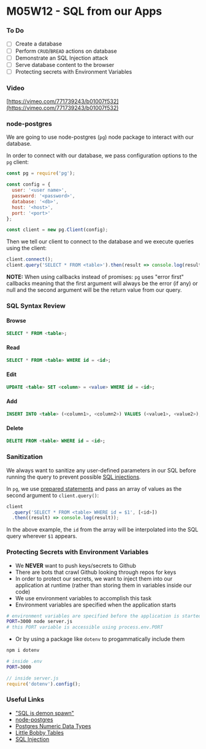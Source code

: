# M05W12 - SQL from our Apps

### To Do

- [ ] Create a database
- [ ] Perform `CRUD`/`BREAD` actions on database
- [ ] Demonstrate an SQL Injection attack
- [ ] Serve database content to the browser
- [ ] Protecting secrets with Environment Variables

### Video

[https://vimeo.com/771739243/b01007f532](https://vimeo.com/771739243/b01007f532)

### node-postgres

We are going to use node-postgres (`pg`) node package to interact with our database.

In order to connect with our database, we pass configuration options to the `pg` client:

```js
const pg = require('pg');

const config = {
  user: '<user name>',
  password: '<password>',
  database: '<db>',
  host: '<host>',
  port: '<port>'
};

const client = new pg.Client(config);
```

Then we tell our client to connect to the database and we execute queries using the client:

```js
client.connect();
client.query('SELECT * FROM <table>').then(result => console.log(result));
```

**NOTE:** When using callbacks instead of promises: `pg` uses "error first" callbacks meaning that the first argument will always be the error (if any) or null and the second argument will be the return value from our query.

### SQL Syntax Review

#### Browse

```sql
SELECT * FROM <table>;
```

#### Read

```sql
SELECT * FROM <table> WHERE id = <id>;
```

#### Edit

```sql
UPDATE <table> SET <column> = <value> WHERE id = <id>;
```

#### Add

```sql
INSERT INTO <table> (<column1>, <column2>) VALUES (<value1>, <value2>);
```

#### Delete

```sql
DELETE FROM <table> WHERE id = <id>;
```

### Sanitization

We always want to sanitize any user-defined parameters in our SQL before running the query to prevent possible [SQL injections](https://en.wikipedia.org/wiki/SQL_injection).

In `pg`, we use [prepared statements](https://en.wikipedia.org/wiki/Prepared_statement) and pass an array of values as the second argument to `client.query()`:

```js
client
  .query('SELECT * FROM <table> WHERE id = $1', [<id>])
  .then((result) => console.log(result));
```

In the above example, the `id` from the array will be interpolated into the SQL query wherever `$1` appears.

### Protecting Secrets with Environment Variables

- We **NEVER** want to push keys/secrets to Github
- There are bots that crawl Github looking through repos for keys
- In order to protect our secrets, we want to inject them into our application at runtime (rather than storing them in variables inside our code)
- We use environment variables to accomplish this task
- Environment variables are specified when the application starts

```bash
# environment variables are specified before the application is started
PORT=3000 node server.js
# this PORT variable is accessible using process.env.PORT
```

- Or by using a package like `dotenv` to progammatically include them

```bash
npm i dotenv
```

```bash
# inside .env
PORT=3000
```

```js
// inside server.js
require('dotenv').config();
```

### Useful Links

- ["SQL is demon spawn"](https://youtu.be/Hh6CbrDr0Lk)
- [node-postgres](https://node-postgres.com/)
- [Postgres Numeric Data Types](https://www.postgresql.org/docs/11/datatype-numeric.html)
- [Little Bobby Tables](https://xkcd.com/327/)
- [SQL Injection](https://en.wikipedia.org/wiki/SQL_injection)
